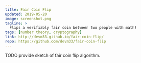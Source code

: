 ```yaml
---
title: Fair Coin Flip
updated: 2019-05-20
image: screenshot.png
tagline: >
  Flips a verifiably fair coin between two people with math!
tags: [number theory, cryptography]
link: http://devm33.github.io/fair-coin-flip/
repo: https://github.com/devm33/fair-coin-flip
---
```


TODO provide sketch of fair coin flip algorithm.

